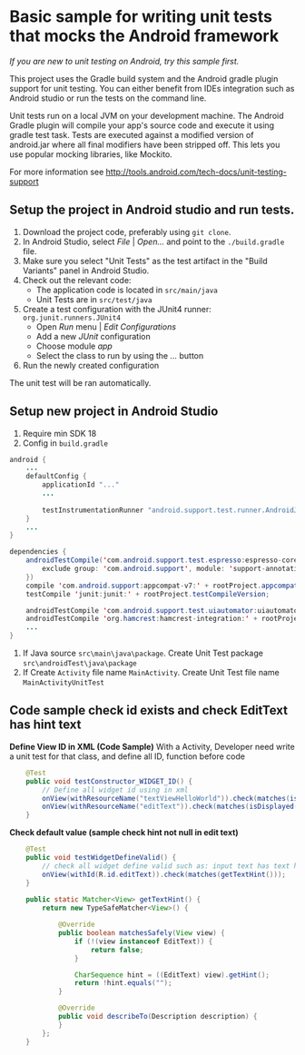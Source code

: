 # Basic sample for writing unit tests that mocks the Android framework
*If you are new to unit testing on Android, try this sample first.*

This project uses the Gradle build system and the Android gradle plugin support for unit testing.
You can either benefit from IDEs integration such as Android studio or run the tests on the command
line.

Unit tests run on a local JVM on your development machine. The Android Gradle plugin will compile
your app's source code and execute it using gradle test task. Tests are executed against a modified
version of android.jar where all final modifiers have been stripped off. This lets you use popular
mocking libraries, like Mockito.

For more information see http://tools.android.com/tech-docs/unit-testing-support

## Setup the project in Android studio and run tests.

1. Download the project code, preferably using `git clone`.
1. In Android Studio, select *File* | *Open...* and point to the `./build.gradle` file.
1. Make sure you select "Unit Tests" as the test artifact in the "Build Variants" panel in Android Studio. 
1. Check out the relevant code:
    * The application code is located in `src/main/java`
    * Unit Tests are in `src/test/java`
1. Create a test configuration with the JUnit4 runner: `org.junit.runners.JUnit4`
    * Open *Run* menu | *Edit Configurations*
    * Add a new *JUnit* configuration
    * Choose module *app*
    * Select the class to run by using the *...* button
1. Run the newly created configuration

The unit test will be ran automatically.


## Setup new project in Android Studio
1. Require min SDK 18
1. Config in `build.gradle`
```java
android {
	...
    defaultConfig {
        applicationId "..."
		...
		
        testInstrumentationRunner "android.support.test.runner.AndroidJUnitRunner"
    }
    ...
}

dependencies {
    androidTestCompile('com.android.support.test.espresso:espresso-core:' + rootProject.espressoVersion, {
        exclude group: 'com.android.support', module: 'support-annotations'
    })
    compile 'com.android.support:appcompat-v7:' + rootProject.appcompatv7Version;
    testCompile 'junit:junit:' + rootProject.testCompileVersion;

    androidTestCompile 'com.android.support.test.uiautomator:uiautomator-v18:' + rootProject.uiautomatorVersion;
    androidTestCompile 'org.hamcrest:hamcrest-integration:' + rootProject.hamcrestVersion;
    ...
}

```
1. If Java source `src\main\java\package`. Create Unit Test package `src\androidTest\java\package`
1. If Create `Activity` file name `MainActivity`. Create Unit Test file name `MainActivityUnitTest`


## Code sample check id exists and check EditText has hint text
<b> Define View ID in XML (Code Sample)</b>
With a Activity, Developer need write a unit test for that class, and define all ID, function before code
```java
	@Test
    public void testConstructor_WIDGET_ID() {
        // Define all widget id using in xml
        onView(withResourceName("textViewHelloWorld")).check(matches(isDisplayed()));
        onView(withResourceName("editText")).check(matches(isDisplayed()));
    }
```
<b> Check default value (sample check hint not null in edit text)</b>
```java
    @Test
    public void testWidgetDefineValid() {
        // check all widget define valid such as: input text has text hint
        onView(withId(R.id.editText)).check(matches(getTextHint()));
    }
    
    public static Matcher<View> getTextHint() {
        return new TypeSafeMatcher<View>() {

            @Override
            public boolean matchesSafely(View view) {
                if (!(view instanceof EditText)) {
                    return false;
                }

                CharSequence hint = ((EditText) view).getHint();
                return !hint.equals("");
            }

            @Override
            public void describeTo(Description description) {
            }
        };
    }
```



